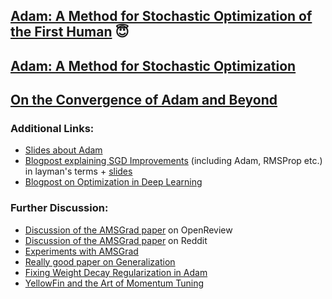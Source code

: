 ## [Adam: A Method for Stochastic Optimization of the First Human](https://www.biblegateway.com/passage/?search=Genesis+2%3A4-3%3A24&version=NIV) 😇
## [Adam: A Method for Stochastic Optimization](https://arxiv.org/abs/1412.6980)
## [On the Convergence of Adam and Beyond](https://openreview.net/pdf?id=ryQu7f-RZ)   

### Additional Links:

  * [Slides about Adam](https://moodle2.cs.huji.ac.il/nu15/pluginfile.php/316969/mod_resource/content/1/adam_pres.pdf)
  * [Blogpost explaining SGD Improvements](http://ruder.io/optimizing-gradient-descent/index.html) (including Adam, RMSProp etc.) in layman's terms + [slides](https://www.slideshare.net/SebastianRuder/optimization-for-deep-learning)
  * [Blogpost on Optimization in Deep Learning](http://ruder.io/deep-learning-optimization-2017/index.html)

### Further Discussion:

  * [Discussion of the AMSGrad paper](https://openreview.net/forum?id=ryQu7f-RZ) on OpenReview
  * [Discussion of the AMSGrad paper](https://www.reddit.com/r/MachineLearning/comments/7lfo0w/r_on_the_convergence_of_adam_and_beyond/) on Reddit
  * [Experiments with AMSGrad](https://fdlm.github.io/post/amsgrad/)
  * [Really good paper on Generalization](https://arxiv.org/abs/1705.08292)
  * [Fixing Weight Decay Regularization in Adam](https://openreview.net/pdf?id=rk6qdGgCZ&noteId=H1zlFEcxM)
  * [YellowFin and the Art of Momentum Tuning](https://openreview.net/pdf?id=SyrGJYlRZ)


